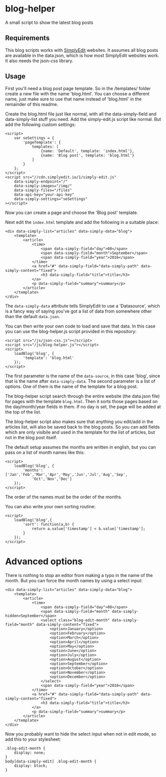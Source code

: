 # blog-helper
A small script to show the latest blog posts

## Requirements

This blog scripts works with [SimplyEdit](https://simplyedit.io) websites. It assumes all blog posts are available in the data.json, which is how most SimplyEdit websites work.
It also needs the json-css library.

## Usage

First you'll need a blog post page template. So in the /templates/ folder 
create a new file with the name 'blog.html'. You can choose a different 
name, just make sure to use that name instead of 'blog.html' in the
remainder of this readme.

Create the blog.html file just like normal, with all the data-simply-field
and data-simply-list stuff you need. Add the simply-edit.js script like
normal. But add the following custom settings:

```
<script>
	var seSettings = {
		'pageTemplate': {
			templates: [
				{name: 'Default', template: 'index.html'},
				{name: 'Blog post', template: 'blog.html'}
			]
		}
	};
</script>
<script src="//cdn.simplyedit.io/1/simply-edit.js"
	data-simply-endpoint="/"
	data-simply-images="/img/"
	data-simply-files="/files"
	data-api-key="your-api-key"
	data-simply-settings="seSettings"
></script>
```

Now you can create a page and choose the 'Blog post' template.

Next edit the `index.html` template and add the following in a suitable
place:

```
<div data-simply-list="articles" data-simply-data="blog">
	<template>
		<article>
	 		<time>
				<span data-simply-field="day">08</span>
				<span data-simply-field="month">September</span>
				<span data-simply-field="year">2016</span>
			</time>
   			<a href="#" data-simply-field="data-simply-path" data-simply-content="fixed">
   				<h3 data-simply-field="title">title</h3>
			</a>
			<p data-simply-field="summary">summary</p>
		</article>	
	</template>
</div>
```

The `data-simply-data` attribute tells SimplyEdit to use a 'Datasource',
which is a fancy way of saying you've got a list of data from somewhere
other than the default `data.json`. 

You can then write your own code to load and save that data. In this case
you can use the blog-helper.js script provided in this repository:


```
<script src="/js/json-css.js"></script>
<script src="/js/blog-helper.js"></script>
<script>
	loadBlog('blog', {
		'template': 'blog.html'
	});
</script>
```

The first parameter is the name of the `data-source`, in this case 'blog',
since that is the name after `data-simply-data`. The second parameter is a
list of options. One of them is the name of the template for a blog post.

The blog-helper script search through the entire website (the data.json
file) for pages with the template `blog.html`. Then it sorts those pages
based on the day/month/year fields in them. If no day is set, the page will
be added at the top of the list.

The blog-helper script also makes sure that anything you edit/add in the
articles list, will also be saved back to the blog posts. So you can add
fields which are only visibile and used in the template for the list of
articles, but not in the blog post itself.

The default setup assumes the months are written in english, but you can
pass on a list of month names like this:

```
<script>
	loadBlog('blog', {
		'months': ['Jan','Feb','Mar','Apr','May','Jun','Jul','Aug','Sep',
			'Oct','Nov','Dec']
	});
</script>
```

The order of the names must be the order of the months.

You can also write your own sorting routine:

```
<script>
	loadBlog('blog',{
		'sort': function(a,b) {
			return a.value['timestamp'] < b.value['timestamp'];
		}
	});
</script>
```

# Advanced options

There is nothing to stop an editor from making a typo in the name of the
month. But you can force the month names by using a select input:

```
<div data-simply-list="articles" data-simply-data="blog">
	<template>
		<article>
	 		<time>
				<span data-simply-field="day">08</span>
				<span data-simply-field="month" data-simply-hidden>September</span>
				<select class="blog-edit-month" data-simply-field="month" data-simply-content="fixed">
					<option>January</option>
					<option>February</option>
					<option>March</option>
					<option>April</option>
					<option>May</option>
					<option>June</option>
					<option>July</option>
					<option>August</option>
					<option>September</option>
					<option>October</option>
					<option>November</option>
					<option>December</option>
				</select>
				<span data-simply-field="year">2016</span>
			</time>
   			<a href="#" data-simply-field="data-simply-path" data-simply-content="fixed">
   				<h3 data-simply-field="title">title</h3>
			</a>
			<p data-simply-field="summary">summary</p>
		</article>	
	</template>
</div>
```

Now you probably want to hide the select input when not in edit mode, so 
add this to your stylesheet:

```
.blog-edit-month {
	display: none;
}
body[data-simply-edit] .blog-edit-month {
	display: block;
}
```

